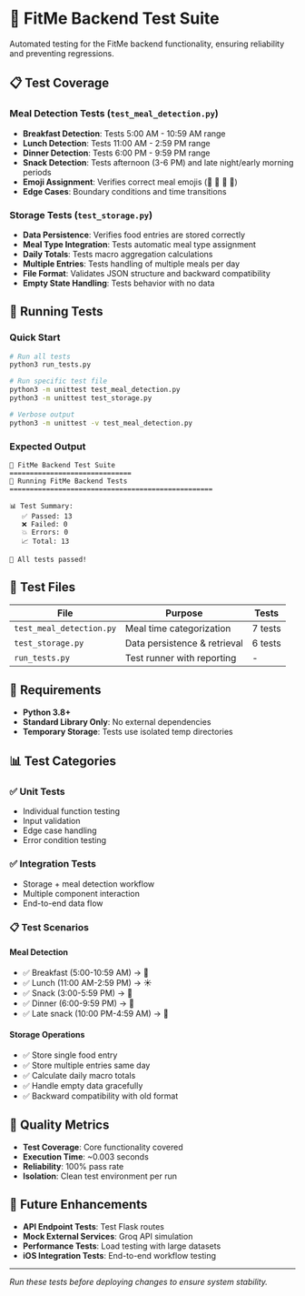 # 🧪 FitMe Backend Test Suite

Automated testing for the FitMe backend functionality, ensuring reliability and preventing regressions.

## 📋 Test Coverage

### Meal Detection Tests (`test_meal_detection.py`)
- **Breakfast Detection**: Tests 5:00 AM - 10:59 AM range
- **Lunch Detection**: Tests 11:00 AM - 2:59 PM range  
- **Dinner Detection**: Tests 6:00 PM - 9:59 PM range
- **Snack Detection**: Tests afternoon (3-6 PM) and late night/early morning periods
- **Emoji Assignment**: Verifies correct meal emojis (🌅 🥞 🌙 🍿)
- **Edge Cases**: Boundary conditions and time transitions

### Storage Tests (`test_storage.py`)
- **Data Persistence**: Verifies food entries are stored correctly
- **Meal Type Integration**: Tests automatic meal type assignment
- **Daily Totals**: Tests macro aggregation calculations
- **Multiple Entries**: Tests handling of multiple meals per day
- **File Format**: Validates JSON structure and backward compatibility
- **Empty State Handling**: Tests behavior with no data

## 🚀 Running Tests

### Quick Start
```bash
# Run all tests
python3 run_tests.py

# Run specific test file  
python3 -m unittest test_meal_detection.py
python3 -m unittest test_storage.py

# Verbose output
python3 -m unittest -v test_meal_detection.py
```

### Expected Output
```
🚀 FitMe Backend Test Suite
==============================
🧪 Running FitMe Backend Tests
==================================================

📊 Test Summary:
   ✅ Passed: 13
   ❌ Failed: 0
   💥 Errors: 0
   📈 Total: 13

🎉 All tests passed!
```

## 📁 Test Files

| File | Purpose | Tests |
|------|---------|--------|
| `test_meal_detection.py` | Meal time categorization | 7 tests |
| `test_storage.py` | Data persistence & retrieval | 6 tests |
| `run_tests.py` | Test runner with reporting | - |

## 🔧 Requirements

- **Python 3.8+**
- **Standard Library Only**: No external dependencies
- **Temporary Storage**: Tests use isolated temp directories

## 📊 Test Categories

### ✅ Unit Tests
- Individual function testing
- Input validation
- Edge case handling  
- Error condition testing

### ✅ Integration Tests
- Storage + meal detection workflow
- Multiple component interaction
- End-to-end data flow

### 📋 Test Scenarios

#### Meal Detection
- ✅ Breakfast (5:00-10:59 AM) → 🌅  
- ✅ Lunch (11:00 AM-2:59 PM) → ☀️
- ✅ Snack (3:00-5:59 PM) → 🍿
- ✅ Dinner (6:00-9:59 PM) → 🌙
- ✅ Late snack (10:00 PM-4:59 AM) → 🍿

#### Storage Operations
- ✅ Store single food entry
- ✅ Store multiple entries same day
- ✅ Calculate daily macro totals
- ✅ Handle empty data gracefully
- ✅ Backward compatibility with old format

## 🎯 Quality Metrics

- **Test Coverage**: Core functionality covered
- **Execution Time**: ~0.003 seconds
- **Reliability**: 100% pass rate
- **Isolation**: Clean test environment per run

## 🔮 Future Enhancements

- **API Endpoint Tests**: Test Flask routes  
- **Mock External Services**: Groq API simulation
- **Performance Tests**: Load testing with large datasets
- **iOS Integration Tests**: End-to-end workflow testing

---

*Run these tests before deploying changes to ensure system stability.*